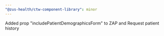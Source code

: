 ```yaml
---
"@zus-health/ctw-component-library": minor
---
```


Added prop "includePatientDemographicsForm" to ZAP and Request patient history
